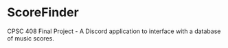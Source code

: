 # ScoreFinder
CPSC 408 Final Project - A Discord application to interface with a database of music scores.
